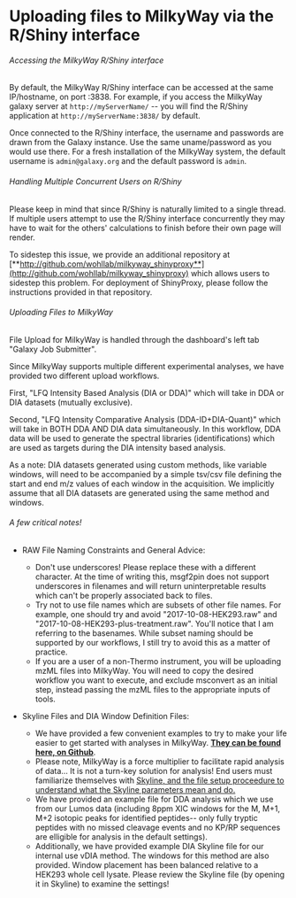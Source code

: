 Uploading files to MilkyWay via the R/Shiny interface
=============================================================================

###### Accessing the MilkyWay R/Shiny interface

By default, the MilkyWay R/Shiny interface can be accessed at the same IP/hostname, on port :3838.
For example, if you access the MilkyWay galaxy server at `http://myServerName/` -- you will find the R/Shiny application at `http://myServerName:3838/` by default.

Once connected to the R/Shiny interface, the username and passwords are drawn from the Galaxy instance.  Use the same uname/password as you would use there.
For a fresh installation of the MilkyWay system, the default username is `admin@galaxy.org` and the default password is `admin`.

###### Handling Multiple Concurrent Users on R/Shiny

Please keep in mind that since R/Shiny is naturally limited to a single thread.  If multiple users attempt to use the R/Shiny interface concurrently they may have to wait for the others' calculations to finish before their own page will render.

To sidestep this issue, we provide an additional repository at [**http://github.com/wohllab/milkyway_shinyproxy**](http://github.com/wohllab/milkyway_shinyproxy) which allows users to sidestep this problem.
For deployment of ShinyProxy, please follow the instructions provided in that repository.

###### Uploading Files to MilkyWay

File Upload for MilkyWay is handled through the dashboard's left tab "Galaxy Job Submitter".


Since MilkyWay supports multiple different experimental analyses, we have provided two different upload workflows.

First, "LFQ Intensity Based Analysis (DIA or DDA)" which will take in DDA or DIA datasets (mutually exclusive).

Second, "LFQ Intensity Comparative Analysis (DDA-ID+DIA-Quant)" which will take in BOTH DDA AND DIA data simultaneously.  In this workflow, DDA data will be used to generate the spectral libraries (identifications) which are used as targets during the DIA intensity based analysis.


As a note: DIA datasets generated using custom methods, like variable windows, will need to be accompanied by a simple tsv/csv file defining the start and end m/z values of each window in the acquisition.
We implicitly assume that all DIA datasets are generated using the same method and windows.

###### A few critical notes!
* RAW File Naming Constraints and General Advice:
    - Don't use underscores!  Please replace these with a different character.  At the time of writing this, msgf2pin does not support underscores in filenames and will return uninterpretable results which can't be properly associated back to files.
    - Try not to use file names which are subsets of other file names.  For example, one should try and avoid "2017-10-08-HEK293.raw" and "2017-10-08-HEK293-plus-treatment.raw".  You'll notice that I am referring to the basenames.  While subset naming should be supported by our workflows, I still try to avoid this as a matter of practice.
    - If you are a user of a non-Thermo instrument, you will be uploading mzML files into MilkyWay.  You will need to copy the desired workflow you want to execute, and exclude msconvert as an initial step, instead passing the mzML files to the appropriate inputs of tools.

* Skyline Files and DIA Window Definition Files:
    - We have provided a few convenient examples to try to make your life easier to get started with analyses in MilkyWay.  [**They can be found here, on Github**](https://github.com/wohllab/milkyway_proteomics/tree/master/exampleSkylineFiles).
    - Please note, MilkyWay is a force multiplier to facilitate rapid analysis of data... It is not a turn-key solution for analysis! End users must familiarize themselves with [Skyline, and the file setup proceedure to understand what the Skyline parameters mean and do.](https://skyline.ms/wiki/home/software/Skyline/page.view?name=tutorials)
    - We have provided an example file for DDA analysis which we use from our Lumos data (including 8ppm XIC windows for the M, M+1, M+2 isotopic peaks for identified peptides-- only fully tryptic peptides with no missed cleavage events and no KP/RP sequences are elligible for analysis in the default settings).
    - Additionally, we have provided example DIA Skyline file for our internal use vDIA method.  The windows for this method are also provided.  Window placement has been balanced relative to a HEK293 whole cell lysate.  Please review the Skyline file (by opening it in Skyline) to examine the settings!

